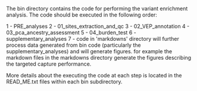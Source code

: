 The bin directory contains the code for performing the variant enrichment analysis. The code should be executed
in the following order:

1 - PRE_analyses
2 - 01_sites_extraction_and_qc
3 - 02_VEP_annotation
4 - 03_pca_ancestry_assessment
5 - 04_burden_test
6 - supplementary_analyses
7 - code in 'markdowns' directory will further process data generated from bin code (particularly the supplementary_analyses)
    and will generate figures. for example the markdown files in the markdowns directory generate the figures describing
	the targeted capture performance.
	
More details about the executing the code at each step is located in the READ_ME.txt files within each bin subdirectory.